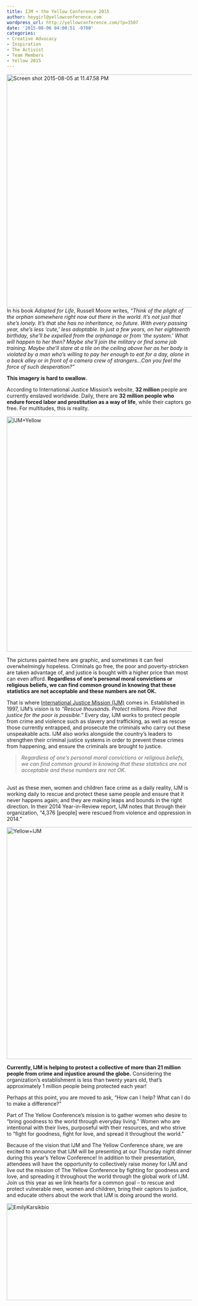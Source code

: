 ```yaml
---
title: IJM + the Yellow Conference 2015
author: heygirl@yellowconference.com
wordpress_url: http://yellowconference.com/?p=3507
date: '2015-08-06 04:00:51 -0700'
categories:
- Creative Advocacy
- Inspiration
- The Activist
- Team Members
- Yellow 2015
---
```

<p><a href="http://yellowconference.com/wp-content/uploads/2015/08/Screen-shot-2015-08-05-at-11.47.58-PM.png"><img class="aligncenter size-full wp-image-3523" src="http://yellowconference.com/wp-content/uploads/2015/08/Screen-shot-2015-08-05-at-11.47.58-PM.png" alt="Screen shot 2015-08-05 at 11.47.58 PM" width="700" height="635" /></a>In his book <em>Adopted for Life</em>, Russell Moore writes, <em>&ldquo;Think of the plight of the orphan somewhere right now out there in the world. It&rsquo;s not just that she&rsquo;s lonely. It&rsquo;s that she has no inheritance, no future. With every passing year, she&rsquo;s less &lsquo;cute,&rsquo; less adoptable. In just a few years, on her eighteenth birthday, she&rsquo;ll be expelled from the orphanage or from &lsquo;the system.&rsquo; What will happen to her then? Maybe she&rsquo;ll join the military or find some job training. Maybe she&rsquo;ll stare at a tile on the ceiling above her as her body is violated by a man who&rsquo;s willing to pay her enough to eat for a day, alone in a back alley or in front of a camera crew of strangers&hellip;Can you feel the force of such desperation?&rdquo;</em></p>
<p><strong>This imagery is hard to swallow. </strong></p>
<p>According to International Justice Mission&rsquo;s website, <strong>32 million</strong> people are currently enslaved worldwide. Daily, there are <strong>32 million people</strong> <strong>who endure forced labor and prostitution as a way of life</strong>, while their captors go free. For multitudes, this is reality.</p>
<p><a href="http://yellowconference.com/wp-content/uploads/2015/08/Screen-shot-2015-08-04-at-5.05.52-PM1.jpg"><img class="aligncenter size-full wp-image-3513" src="http://yellowconference.com/wp-content/uploads/2015/08/Screen-shot-2015-08-04-at-5.05.52-PM1.jpg" alt="IJM+Yellow" width="700" height="641" /></a></p>
<p>The pictures painted here are graphic, and sometimes it can feel overwhelmingly hopeless. Criminals go free, the poor and poverty-stricken are taken advantage of, and justice is bought with a higher price than most can even afford. <strong>Regardless of one&rsquo;s personal moral convictions or religious beliefs, we can find common ground in knowing that these statistics are not acceptable and these numbers are not OK.</strong></p>
<p>That is where <a href="https://www.ijm.org/" target="_blank">International Justice Mission (IJM)</a> comes in. Established in 1997, IJM&rsquo;s vision is to <em>&ldquo;Rescue thousands. Protect millions. Prove that justice for the poor is possible.&rdquo;</em> Every day, IJM works to protect people from crime and violence such as slavery and trafficking, as well as rescue those currently entrapped, and prosecute the criminals who carry out these unspeakable acts. IJM also works alongside the country&rsquo;s leaders to strengthen their criminal justice systems in order to prevent these crimes from happening, and ensure the criminals are brought to justice.</p>
<blockquote><p><em> Regardless of one&rsquo;s personal moral convictions or religious beliefs, we can find common ground in knowing that these statistics are not acceptable and these numbers are not OK. </em></blockquote><br />
 Just as these men, women and children face crime as a daily reality, IJM is working  daily  to rescue and protect these same people and ensure that it never happens again; and they are making leaps and bounds in the right direction. In their 2014 Year-in-Review report, IJM notes that through their organization, &ldquo;4,376 [people] were rescued from violence and oppression in 2014.&rdquo; </p>
<p><a href="http://yellowconference.com/wp-content/uploads/2015/08/Screen-shot-2015-08-04-at-5.07.03-PM.jpg"><img class="aligncenter size-full wp-image-3509" src="http://yellowconference.com/wp-content/uploads/2015/08/Screen-shot-2015-08-04-at-5.07.03-PM.jpg" alt="Yellow+IJM" width="700" height="632" /></a></p>
<p><strong>Currently, IJM is helping to protect a collective of more than 21 million people from crime and injustice around the globe.</strong> Considering the organization&rsquo;s establishment is less than twenty years old, that&rsquo;s approximately 1 million people being protected each year!</p>
<p>Perhaps at this point, you are moved to ask, &ldquo;How can I help? What can I do to make a difference?&rdquo;</p>
<p>Part of The Yellow Conference&rsquo;s mission is to gather women who desire to &ldquo;bring goodness to the world through everyday living.&rdquo; Women who are intentional with their lives, purposeful with their resources, and who strive to &ldquo;fight for goodness, fight for love, and spread it throughout the world.&rdquo;</p>
<p>Because of the vision that IJM and The Yellow Conference share, we are excited to announce that IJM will be presenting at our Thursday night dinner during this year&rsquo;s Yellow Conference! In addition to their presentation, attendees will have the opportunity to collectively raise money for IJM and live out the mission of The Yellow Conference by fighting for goodness and love, and spreading it throughout the world through the global work of IJM. Join us this year as we link hearts for a common goal &ndash; to rescue and protect vulnerable men, women and children, bring their captors to justice, and educate others about the work that IJM is doing around the world.</p>
<p><a href="http://yellowconference.com/wp-content/uploads/2015/08/EmilyKarsikbio.jpg"><img class="aligncenter size-full wp-image-3515" src="http://yellowconference.com/wp-content/uploads/2015/08/EmilyKarsikbio.jpg" alt="EmilyKarsikbio" width="700" height="264" /></a></p>
